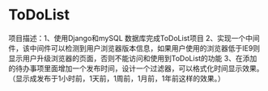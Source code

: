 # ToDoList

项目描述：1、使用Django和mySQL 数据库完成ToDoList项目
2、实现一个中间件，该中间件可以检测到用户浏览器版本信息，如果用户使用的浏览器低于IE9则显示用户升级浏览器的页面，否则不能访问和使用到ToDoList的功能
3、在添加的待办事项里面增加一个发布时间，设计一个过滤器，可以格式化时间显示效果。（显示成发布于1小时前，1天前，1周前，1月前，1年前这样的效果。）
